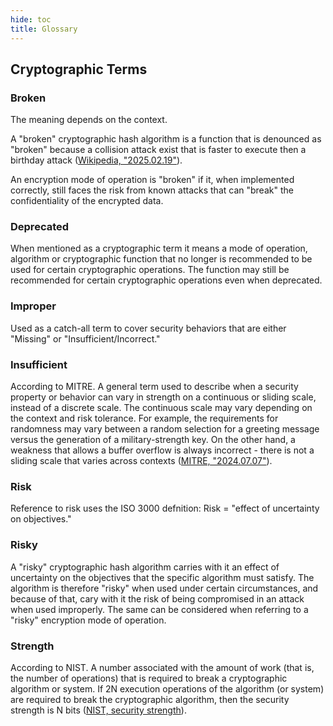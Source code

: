 ```yaml
---
hide: toc
title: Glossary
---
```


## Cryptographic Terms

### Broken

The meaning depends on the context.

A "broken" cryptographic hash algorithm is a function that is denounced as "broken" because a collision attack exist that is faster to execute then a birthday attack ([Wikipedia, "2025.02.19"](https://en.wikipedia.org/wiki/Collision_attack "Collision attack")).

An encryption mode of operation is "broken" if it, when implemented correctly, still faces the risk from known attacks that can "break" the confidentiality of the encrypted data.

### Deprecated

When mentioned as a cryptographic term it means a mode of operation, algorithm or cryptographic function that no longer is recommended to be used for certain cryptographic operations. The function may still be recommended for certain cryptographic operations even when deprecated.

### Improper

Used as a catch-all term to cover security behaviors that are either "Missing" or "Insufficient/Incorrect."

### Insufficient

According to MITRE. A general term used to describe when a security property or behavior can vary in strength on a continuous or sliding scale, instead of a discrete scale. The continuous scale may vary depending on the context and risk tolerance. For example, the requirements for randomness may vary between a random selection for a greeting message versus the generation of a military-strength key. On the other hand, a weakness that allows a buffer overflow is always incorrect - there is not a sliding scale that varies across contexts ([MITRE, "2024.07.07"](https://cwe.mitre.org/documents/glossary/index.html#Insufficient "Glossary")).

### Risk

Reference to risk uses the ISO 3000 defnition: Risk = "effect of uncertainty on objectives."

### Risky

A "risky" cryptographic hash algorithm carries with it an effect of uncertainty on the objectives that the specific algorithm must satisfy. The algorithm is therefore "risky" when used under certain circumstances, and because of that, cary with it the risk of being compromised in an attack when used improperly. The same can be considered when referring to a "risky" encryption mode of operation.

### Strength

According to NIST. A number associated with the amount of work (that is, the number of operations) that is required to break a cryptographic algorithm or system. If 2N execution operations of the algorithm (or system) are required to break the cryptographic algorithm, then the security strength is N bits ([NIST, security strength](https://csrc.nist.gov/glossary/term/security_strength "security strength")).
